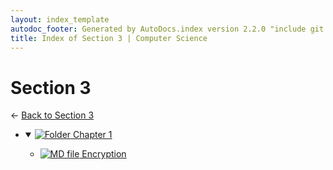 ```yaml
---
layout: index_template
autodoc_footer: Generated by AutoDocs.index version 2.2.0 "include git commit" ⓒ Starwort, 2020
title: Index of Section 3 | Computer Science
---
```


# **Section 3**

← [Back to Section 3](..)

- <details open><summary><a href='Paper_1/section_3/chapter_1'><img title='Folder' src='https://starwort.github.io/computer-science/icon-folder.png'> Chapter 1</a></summary>

  - [![MD file](https://img.icons8.com/windows/512/03dac6/regular-document.png) Encryption](Paper_1/section_3/chapter_1/encryption.md)

  </details>

